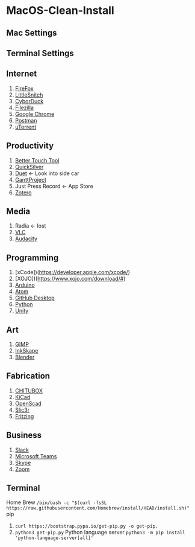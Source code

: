 # MacOS-Clean-Install

## Mac Settings

## Terminal Settings

## Internet
1. [FireFox](https://www.mozilla.org/en-US/firefox/accounts/)
2. [LittleSnitch](https://www.obdev.at/products/littlesnitch/download.html)
3. [CyborDuck](https://cyberduck.io/download/)
4. [Filezilla](https://filezilla-project.org/download.php#close)
5. [Google Chrome](https://www.google.com/chrome/thank-you.html?statcb=0&installdataindex=empty&defaultbrowser=0)
6. [Postman](https://www.postman.com/downloads/)
7. [uTorrent](https://www.utorrent.com/downloads/complete/track/stable/os/osx)


## Productivity
1. [Better Touch Tool](https://folivora.ai/downloads)
2. [QuickSilver](https://qsapp.com/download.php)
3. [Duet](https://www.duetdisplay.com/) <- Look into side car
4. [GanttProject](https://www.ganttproject.biz/download/gp30#mac)
5. Just Press Record <- App Store
6. [Zotero](https://www.zotero.org/download/)

## Media
1. Radia <- lost
2. [VLC](https://get.videolan.org/vlc/3.0.11.1/macosx/vlc-3.0.11.1.dmg)
3. [Audacity](https://www.audacityteam.org/download/mac/)


## Programming
1. [xCode])(https://developer.apple.com/xcode/)
2. [XOJO])(https://www.xojo.com/download/#)
3. [Arduino](https://www.arduino.cc/en/main/OldSoftwareReleases)
4. [Atom](https://atom.io/)
5. [GitHub Desktop](https://desktop.github.com/)
6. [Python](https://www.python.org/downloads/)
7. [Unity](https://unity3d.com/get-unity/download)

## Art
1. [GIMP](https://www.gimp.org/downloads/)
2. [InkSkape](https://inkscape.org/release/inkscape-1.0.1/mac-os-x/1010-1015/dl/)
3. [Blender](https://www.blender.org/download/)

## Fabrication
1. [CHITUBOX](https://www.chitubox.com/en/download/chitubox-free)
2. [KiCad](https://kicad.org/download/)
3. [OpenScad](https://www.openscad.org/downloads.html)
4. [Slic3r](https://dl.slic3r.org/mac/)
5. [Fritzing](https://fritzing.org/download/?paid)

## Business
1. [Slack](https://slack.com/downloads/mac)
2. [Microsoft Teams](https://teams.microsoft.com/uswe-01/downloads)
3. [Skype](https://www.skype.com/en/get-skype/)
4. [Zoom](https://zoom.us/client/latest/Zoom.pkg)

## Terminal
Home Brew ``` /bin/bash -c "$(curl -fsSL https://raw.githubusercontent.com/Homebrew/install/HEAD/install.sh)" ```
pip 
1. ``` curl https://bootstrap.pypa.io/get-pip.py -o get-pip. ``` 
2. ``` python3 get-pip.py ```
Python language server ```python3 -m pip install 'python-language-server[all]' ```



